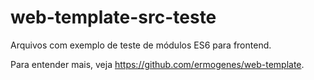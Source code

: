 # web-template-src-teste

Arquivos com exemplo de teste de módulos ES6 para frontend.

Para entender mais, veja https://github.com/ermogenes/web-template.
